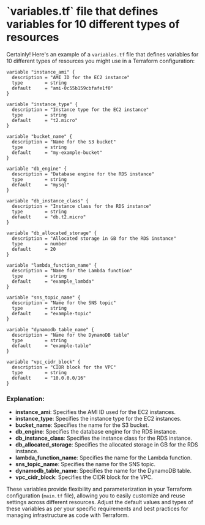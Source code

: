<h1>`variables.tf` file that defines variables for 10 different types of resources</h1>

Certainly! Here's an example of a `variables.tf` file that defines variables for 10 different types of resources you might use in a Terraform configuration:

```hcl
variable "instance_ami" {
  description = "AMI ID for the EC2 instance"
  type        = string
  default     = "ami-0c55b159cbfafe1f0"
}

variable "instance_type" {
  description = "Instance type for the EC2 instance"
  type        = string
  default     = "t2.micro"
}

variable "bucket_name" {
  description = "Name for the S3 bucket"
  type        = string
  default     = "my-example-bucket"
}

variable "db_engine" {
  description = "Database engine for the RDS instance"
  type        = string
  default     = "mysql"
}

variable "db_instance_class" {
  description = "Instance class for the RDS instance"
  type        = string
  default     = "db.t2.micro"
}

variable "db_allocated_storage" {
  description = "Allocated storage in GB for the RDS instance"
  type        = number
  default     = 20
}

variable "lambda_function_name" {
  description = "Name for the Lambda function"
  type        = string
  default     = "example_lambda"
}

variable "sns_topic_name" {
  description = "Name for the SNS topic"
  type        = string
  default     = "example-topic"
}

variable "dynamodb_table_name" {
  description = "Name for the DynamoDB table"
  type        = string
  default     = "example-table"
}

variable "vpc_cidr_block" {
  description = "CIDR block for the VPC"
  type        = string
  default     = "10.0.0.0/16"
}
```

### Explanation:
- **instance_ami**: Specifies the AMI ID used for the EC2 instances.
- **instance_type**: Specifies the instance type for the EC2 instances.
- **bucket_name**: Specifies the name for the S3 bucket.
- **db_engine**: Specifies the database engine for the RDS instance.
- **db_instance_class**: Specifies the instance class for the RDS instance.
- **db_allocated_storage**: Specifies the allocated storage in GB for the RDS instance.
- **lambda_function_name**: Specifies the name for the Lambda function.
- **sns_topic_name**: Specifies the name for the SNS topic.
- **dynamodb_table_name**: Specifies the name for the DynamoDB table.
- **vpc_cidr_block**: Specifies the CIDR block for the VPC.

These variables provide flexibility and parameterization in your Terraform configuration (`main.tf` file), allowing you to easily customize and reuse settings across different resources. Adjust the default values 
and types of these variables as per your specific requirements and best practices for managing infrastructure as code with Terraform.
